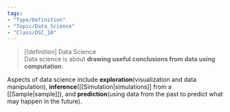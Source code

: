 ```yaml
---
tags:  
- "Type/Definition"  
- "Topic/Data_Science"  
- "Class/DSC_10"  
---
```

  
> [!definition] Data Science  
> Data science is about **drawing useful conclusions from data using computation**.  
  
Aspects of data science include **exploration**(visualization and data manipulation), **inference**([[Simulation|simulations]] from a [[Sample|sample]]), and **prediction**(using data from the past to predict what may happen in the future).  
